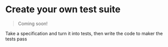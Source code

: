 # Create your own test suite

> Coming soon!

Take a specification and turn it into tests, then write the code to maker the tests pass